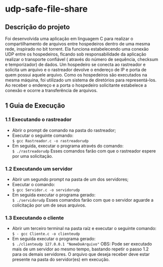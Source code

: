 # udp-safe-file-share

## Descrição do projeto

Foi desenvolvida uma aplicação em linguagem C para realizar o compartilhamento de arquivos entre hospedeiros dentro de uma mesma rede, inspirado no bit torrent. Ela funciona estabelecendo uma conexão UDP entre os hospedeiros, ficando sob responsabilidade da aplicação realizar o transporte confiável ( através do número de sequência, checksum e temporizador) de dados. Um hospedeiro se conecta ao rastreador e solicita um arquivo e o rastreador devolve o endereço de IP e porta de quem possui aquele arquivo. Como os hospedeiros são executados na mesma máquina, foi utilizado um sistema de diretórios para representá-los. Ao receber o endereço e a porta o hospedeiro solicitante estabelece a conexão e ocorre a transferência de arquivos.

## 1 Guia de Execução

### 1.1 Executando o rastreador

* Abrir o prompt de comando na pasta do rastreador;
* Executar o seguinte comando: </br>
`
$ gcc Rastreador.c -o rastreadorudp
`
* Em seguida, executar o programa através do comando: </br>
`
$ ./rastreadorudp
`
Esses comandos farão com que o rastreador espere por uma solicitação. </br>


### 1.2 Executando um servidor

* Abrir um segundo prompt na pasta de um dos servidores; </br>
* Executar o comando: </br>
`
$ gcc Servidor.c -o servidorudp
`
* Em seguida executar o programa gerado: </br>
`
$ ./servidorudp
`
Esses comandos farão com que o servidor aguarde a colicitação por um de seus arquivos.

### 1.3 Executando o cliente

* Abrir um terceiro terminal na pasta raíz e executar o seguinte comando: </br>
`
$ - gcc Cliente.c -o clienteudp 
`
* Em seguida executar o programa gerado: </br>
`
$ ./clienteudp 127.0.0.1 "NomeDoArquivo"
`
OBS: Pode ser executado mais de um servidor ao mesmo tempo, bastando repetir o passo 1.2 para os demais servidores.
O arquivo que deseja receber deve estar presente na pasta do servidor(es) em execução.

